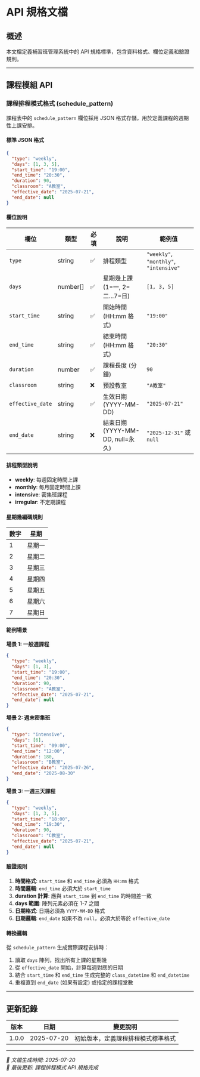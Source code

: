 # API 規格文檔

## 概述

本文檔定義補習班管理系統中的 API 規格標準，包含資料格式、欄位定義和驗證規則。

---

## 課程模組 API

### 課程排程模式格式 (schedule_pattern)

課程表中的 `schedule_pattern` 欄位採用 JSON 格式存儲，用於定義課程的週期性上課安排。

#### 標準 JSON 格式

```json
{
  "type": "weekly",
  "days": [1, 3, 5],
  "start_time": "19:00",
  "end_time": "20:30",
  "duration": 90,
  "classroom": "A教室",
  "effective_date": "2025-07-21",
  "end_date": null
}
```

#### 欄位說明

| 欄位 | 類型 | 必填 | 說明 | 範例值 |
|------|------|------|------|--------|
| `type` | string | ✅ | 排程類型 | `"weekly"`, `"monthly"`, `"intensive"` |
| `days` | number[] | ✅ | 星期幾上課 (1=一, 2=二...7=日) | `[1, 3, 5]` |
| `start_time` | string | ✅ | 開始時間 (HH:mm 格式) | `"19:00"` |
| `end_time` | string | ✅ | 結束時間 (HH:mm 格式) | `"20:30"` |
| `duration` | number | ✅ | 課程長度 (分鐘) | `90` |
| `classroom` | string | ❌ | 預設教室 | `"A教室"` |
| `effective_date` | string | ✅ | 生效日期 (YYYY-MM-DD) | `"2025-07-21"` |
| `end_date` | string | ❌ | 結束日期 (YYYY-MM-DD, null=永久) | `"2025-12-31"` 或 `null` |

#### 排程類型說明

- **weekly**: 每週固定時間上課
- **monthly**: 每月固定時間上課  
- **intensive**: 密集班課程
- **irregular**: 不定期課程

#### 星期幾編碼規則

| 數字 | 星期 |
|------|------|
| 1 | 星期一 |
| 2 | 星期二 |
| 3 | 星期三 |
| 4 | 星期四 |
| 5 | 星期五 |
| 6 | 星期六 |
| 7 | 星期日 |

#### 範例場景

**場景 1: 一般週課程**
```json
{
  "type": "weekly",
  "days": [1, 3],
  "start_time": "19:00",
  "end_time": "20:30",
  "duration": 90,
  "classroom": "A教室",
  "effective_date": "2025-07-21",
  "end_date": null
}
```

**場景 2: 週末密集班**
```json
{
  "type": "intensive",
  "days": [6],
  "start_time": "09:00", 
  "end_time": "12:00",
  "duration": 180,
  "classroom": "B教室",
  "effective_date": "2025-07-26",
  "end_date": "2025-08-30"
}
```

**場景 3: 一週三天課程**
```json
{
  "type": "weekly",
  "days": [1, 3, 5],
  "start_time": "18:00",
  "end_time": "19:30", 
  "duration": 90,
  "classroom": "C教室",
  "effective_date": "2025-07-21",
  "end_date": null
}
```

#### 驗證規則

1. **時間格式**: `start_time` 和 `end_time` 必須為 `HH:mm` 格式
2. **時間邏輯**: `end_time` 必須大於 `start_time`
3. **duration 計算**: 應與 `start_time` 到 `end_time` 的時間差一致
4. **days 範圍**: 陣列元素必須在 1-7 之間
5. **日期格式**: 日期必須為 `YYYY-MM-DD` 格式
6. **日期邏輯**: `end_date` 如果不為 `null`，必須大於等於 `effective_date`

#### 轉換邏輯

從 `schedule_pattern` 生成實際課程安排時：

1. 讀取 `days` 陣列，找出所有上課的星期幾
2. 從 `effective_date` 開始，計算每週對應的日期
3. 結合 `start_time` 和 `end_time` 生成完整的 `class_datetime` 和 `end_datetime`
4. 重複直到 `end_date` (如果有設定) 或指定的課程堂數

---

## 更新記錄

| 版本 | 日期 | 變更說明 |
|------|------|----------|
| 1.0.0 | 2025-07-20 | 初始版本，定義課程排程模式標準格式 |

---

*📅 文檔生成時間: 2025-07-20*  
*🔄 最後更新: 課程排程模式 API 規格完成*